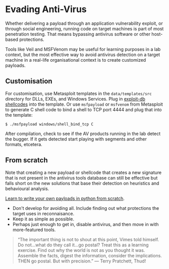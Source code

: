# Evading Anti-Virus

Whether delivering a payload through an application vulnerability exploit, or through social engineering, running code 
on target machines is part of most penetration testing. That means bypassing antivirus software or other host-based 
protections. 

Tools like Veil and MSFVenom may be useful for learning purposes in a lab context, but the most effective way to avoid 
antivirus detection on a target machine in a real-life organisational context is to create customized payloads.

## Customisation

For customisation, use Metasploit templates in the `data/templates/src` directory for DLLs, EXEs, and Windows Services.
Plug in [exploit-db shellcodes](https://www.exploit-db.com/shellcodes) into the template. Or use `msfpayload` or 
`msfvenom` from Metasploit to generate C shell code to bind a shell to TCP port 4444 and plug that into the template:
	
	$ ./msfpayload windows/shell_bind_tcp C

After compilation, check to see if the AV products running in the lab detect the bugger. If it gets detected start 
playing with segments and other formats, etcetera.

## From scratch

Note that creating a new payload or shellcode that creates a new signature that is not present in the antivirus tools 
database can still be effective but falls short on the new solutions that base their detection on heuristics 
and behavioural analysis.

[Learn to write your own payloads in python from scratch](https://github.com/tymyrddin/nirridit). 

* Don't develop for avoiding all. Include finding out what protections the target uses in reconnaisance.
* Keep it as simple as possible. 
* Perhaps just enough to get in, disable antivirus, and then move in with more-featured tools.

> “The important thing is not to shout at this point, Vimes told himself. Do not…what do they call it…go postal? 
> Treat this as a learning exercise. Find out why the world is not as you thought it was. Assemble the facts, digest 
> the information, consider the implications. THEN go postal. But with precision.” ― Terry Pratchett, Thud! 